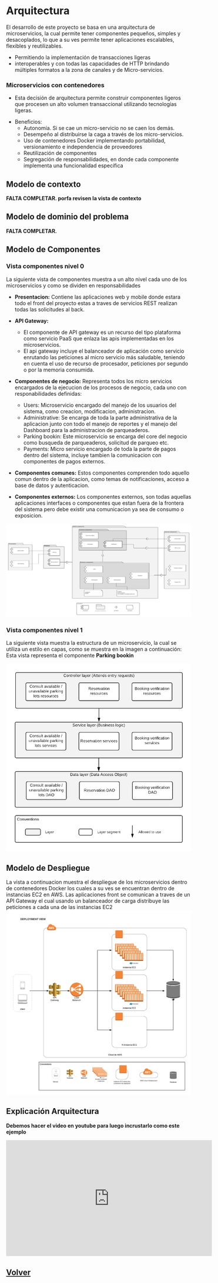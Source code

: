 # Arquitectura
El desarrollo de este proyecto se basa en una arquitectura de microservicios, la cual permite tener componentes pequeños, simples y desacoplados, lo que a su ves permite tener aplicaciones escalables, flexibles y reutilizables.

* Permitiendo la implementación de transacciones ligeras 
* interoperables y con todas las capacidades de HTTP brindando múltiples formatos a la zona de canales y de Micro-servicios.

### Microservicios con contenedores

* Esta decisión de arquitectura permite construir componentes ligeros que procesen un alto volumen transaccional utilizando tecnologías ligeras.

- Beneficios:
    - Autonomía. Si se cae un micro-servicio no se caen los demás.
    - Desempeño al distribuirse la caga a través de los micro-servicios.
    - Uso de contenedores Docker implementando portabilidad, versionamiento e independencia de proveedores
    - Reutilización de componentes
    - Segregación de responsabilidades, en donde cada componente implementa una funcionalidad específica


## Modelo de contexto
    
**FALTA COMPLETAR. porfa revisen la vista de contexto**


## Modelo de dominio del problema  

**FALTA COMPLETAR.**


## Modelo de Componentes
### Vista componentes nivel 0
La siguiente vista de componentes muestra a un alto nivel cada uno de los microservicios y como se dividen en responsabilidades
- **Presentacion:**
Contiene las aplicaciones web y mobile donde estara todo el front del proyecto estas a traves de servicios REST realizan todas las solicitudes al back.

- **API Gateway:**
    - El componente de API gateway es un recurso del tipo plataforma como servicio PaaS que enlaza las apis implementadas en los microservicios.  
    - El api gateway incluye el balanceador de aplicación como servicio enrutando las peticiones al micro servicio más saludable, teniendo en cuenta el uso 
      de recurso de procesador, peticiones por segundo o por la memoria consumida.

- **Componentes de negocio:**
Representa todos los micro servicios encargados de la ejecucion de los procesos de negocio, cada uno con responabilidades definidas:
    
    - Users: Microservicio encargado del manejo de los usuarios del sistema, como creacion, modificacion, administracion.
    - Administrative: Se encarga de toda la parte administrativa de la aplicacion junto con todo el manejo de reportes y el manejo del Dashboard para la            administracion de parqueaderos.
    - Parking bookin: Este microservicio se encarga del core del negocio como busqueda de parqueaderos, solicitud de parqueo etc.
    - Payments: Micro servicio encargado de toda la parte de pagos dentro del sistema, incluye tambien la comunicacion con componentes de pagos externos.

- **Componentes comunes:**
Estos componentes comprenden todo aquello comun dentro de la aplicacion, como temas de notificaciones, acceso a base de datos y autenticacion.

- **Componentes externos:**
Los componentes externos, son todas aquellas aplicaciones interfaces o componentes que estan fuera de la frontera del sistema pero debe existir una comunicacion ya sea de consumo o exposicion.

![Image](views/NIDOO_Components.png)



### Vista componentes nivel 1
La siguiente vista muestra la estructura de un microservicio, la cual se utiliza un estilo en capas, como se muestra en la imagen a continuación:
Esta vista representa el componente **Parking bookin**

![Image](views/NIDOO_Parking_component_layers.png)


## Modelo de Despliegue
La vista a continuacion muestra el despliegue de los microservicios dentro de contenedores Docker los cuales a su ves se encuentran dentro de instancias EC2 en AWS. 
Las aplicaciones front se comunican a traves de un API Gateway el cual usando un balanceador de carga distribuye las peticiones a cada una de las instancias EC2
![Image](views/vista_despliegue_2.png)


## Explicación Arquitectura
**Debemos hacer el video en youtube para luego incrustarlo como este ejemplo**

<iframe width="560" height="315" src="https://www.youtube.com/embed/PliHAP5m0BE" frameborder="0" allow="autoplay; encrypted-media" allowfullscreen></iframe>



## [Volver](index.md)